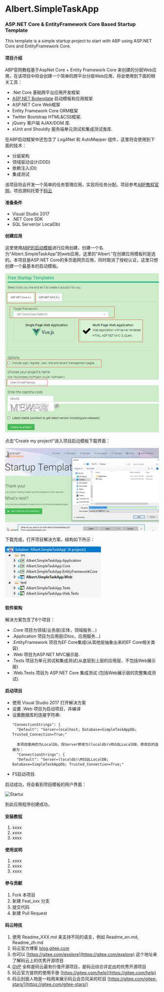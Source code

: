 # Albert.SimpleTaskApp

### ASP.NET Core & EntityFramework Core Based Startup Template

This template is a simple startup project to start with ABP
using ASP.NET Core and EntityFramework Core.

#### 项目介绍
ABP官网教程基于AspNet Core + Entity Framework Core 来创建的分层Web应用，在该项目中将会创建一个简单的跨平台分层Web应用，将会使用到下面的相关工具：
* .Net Core 基础跨平台应用开发框架
* [ASP.NET Boilerplate](https://aspnetboilerplate.com) 启动模板和应用框架
* ASP.NET Core Web框架
* Entity Framework Core ORM框架
* Twitter Bootstrap HTML&CSS框架.
* jQuery 客户端 AJAX/DOM 库.
* xUnit and Shouldly 服务端单元测试和集成测试类库.

在ABP启动框架中还包含了 Log4Net 和 AutoMapper 组件，这里将会使用到下面的技术：
* 分层架构
* 领域驱动设计(DDD)
* 依赖注入(DI)
* 集成测试

该项目将会开发一个简单的任务管理应用，实现将任务分配。项目参考[ABP教程官网](https://aspnetboilerplate.com/Pages/Documents/Articles/Introduction-With-AspNet-Core-And-Entity-Framework-Core-Part-1/index.html)。项目源码托管于[码云](https://gitee.com/Mrmantou/Albert.SimpleTaskApp)

#### 准备条件

* Visual Studio 2017
* .NET Core SDK
* SQL Server(or LocalDb)

#### 创建应用

这里使用[ABP的启动模板](https://aspnetboilerplate.com/Templates)进行应用创建，创建一个名为“Albert.SimpleTaskApp”的web应用，这里的“Albert.”在创建应用模板时是选的。本项目是ASP.NET Core的多页面网页应用，同时取消了授权认证，这里只想创建一个最基本的启动模板。

![创建项目](doc/image/createProject.png)

点击“Create my project!”进入项目启动模板下载界面：

![下载界面](doc/image/downloadProject.png)

下载完成，打开项目解决方案，结构如下所示：

![Solution](doc/image/solution.png)

#### 软件架构
解决方案包含了6个项目：
* .Core 项目为领域/业务层(实体，领域服务...)
* .Application 项目为应用层(Dtos，应用服务...)
* .EntityFramework 项目为EF Core集成(从其他层抽象出来的EF Core相关类容)
* .Web 项目为ASP.NET MVC展示层.
* .Tests 项目为单元测试和集成测试(从底层到上层的应用层，不包括Web展示层)
* .Web.Tests 项目为 ASP.NET Core 集成测试 (包括Web展示层的完整集成测试).

#### 启动项目

* 使用 Visual Studio 2017 打开解决方案
* 设置 .Web 项目为启动项目，并编译
* 设置数据库的连接字符串:
  ```
  "ConnectionStrings": {
    "Default": "Server=localhost; Database=SimpleTaskAppDb; Trusted_Connection=True;"

    本项目使用的为LocalDb，将Server修改为(localdb)\MSSQLLocalDB，修改后的连接为：
    "ConnectionStrings": {
    "Default": "Server=(localdb)\MSSQLLocalDB; Database=SimpleTaskAppDb; Trusted_Connection=True;"
    ```
* F5启动项目.

启动成功，将会看到项目模板的用户界面：

![Startui](doc/image/startui.png)

到此应用程序创建成功。




#### 安装教程

1. xxxx
2. xxxx
3. xxxx

#### 使用说明

1. xxxx
2. xxxx
3. xxxx

#### 参与贡献

1. Fork 本项目
2. 新建 Feat_xxx 分支
3. 提交代码
4. 新建 Pull Request


#### 码云特技

1. 使用 Readme\_XXX.md 来支持不同的语言，例如 Readme\_en.md, Readme\_zh.md
2. 码云官方博客 [blog.gitee.com](https://blog.gitee.com)
3. 你可以 [https://gitee.com/explore](https://gitee.com/explore) 这个地址来了解码云上的优秀开源项目
4. [GVP](https://gitee.com/gvp) 全称是码云最有价值开源项目，是码云综合评定出的优秀开源项目
5. 码云官方提供的使用手册 [https://gitee.com/help](https://gitee.com/help)
6. 码云封面人物是一档用来展示码云会员风采的栏目 [https://gitee.com/gitee-stars/](https://gitee.com/gitee-stars/)